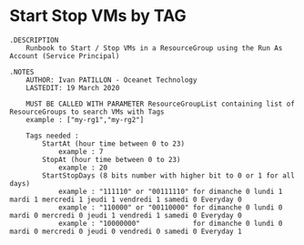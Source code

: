 # Start Stop VMs by TAG

    .DESCRIPTION
        Runbook to Start / Stop VMs in a ResourceGroup using the Run As Account (Service Principal)

    .NOTES
        AUTHOR: Ivan PATILLON - Oceanet Technology
        LASTEDIT: 19 March 2020

        MUST BE CALLED WITH PARAMETER ResourceGroupList containing list of ResourceGroups to search VMs with Tags
        example : ["my-rg1","my-rg2"]

        Tags needed :
            StartAt (hour time between 0 to 23)
                example : 7
            StopAt (hour time between 0 to 23)
                example : 20
            StartStopDays (8 bits number with higher bit to 0 or 1 for all days)
                example : "111110" or "00111110" for dimanche 0 lundi 1 mardi 1 mercredi 1 jeudi 1 vendredi 1 samedi 0 Everyday 0
                example : "110000" or "00110000" for dimanche 0 lundi 0 mardi 0 mercredi 0 jeudi 1 vendredi 1 samedi 0 Everyday 0
                example : "10000000"             for dimanche 0 lundi 0 mardi 0 mercredi 0 jeudi 0 vendredi 0 samedi 0 Everyday 1
